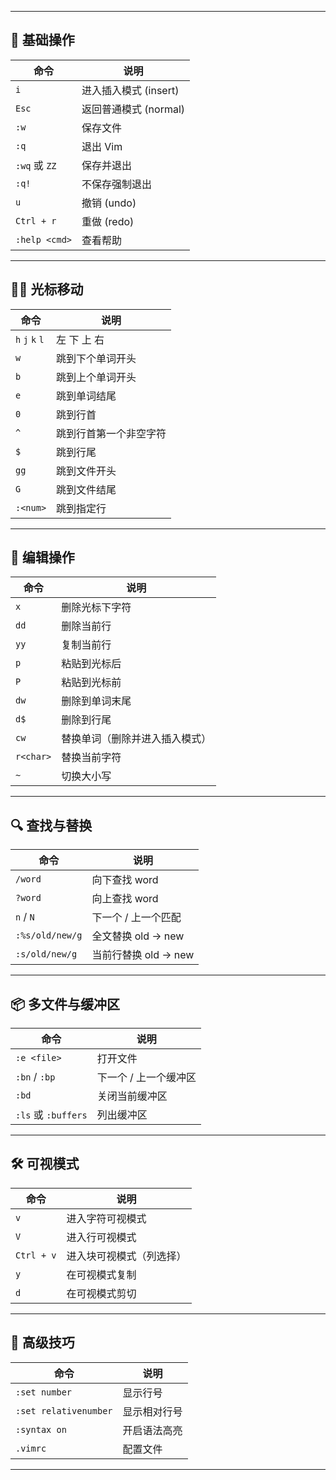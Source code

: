 

---

## 🚀 基础操作

| 命令             | 说明                      |
|------------------|---------------------------|
| `i`             | 进入插入模式 (insert)     |
| `Esc`           | 返回普通模式 (normal)     |
| `:w`           | 保存文件                  |
| `:q`           | 退出 Vim                  |
| `:wq` 或 `ZZ`  | 保存并退出                |
| `:q!`          | 不保存强制退出            |
| `u`            | 撤销 (undo)               |
| `Ctrl + r`     | 重做 (redo)               |
| `:help <cmd>`  | 查看帮助                  |

---

## 🏃‍♂️ 光标移动

| 命令          | 说明                        |
|---------------|-----------------------------|
| `h` `j` `k` `l` | 左 下 上 右                |
| `w`           | 跳到下个单词开头            |
| `b`           | 跳到上个单词开头            |
| `e`           | 跳到单词结尾                |
| `0`           | 跳到行首                    |
| `^`           | 跳到行首第一个非空字符      |
| `$`           | 跳到行尾                    |
| `gg`          | 跳到文件开头                |
| `G`           | 跳到文件结尾                |
| `:<num>`      | 跳到指定行                  |

---

## 📝 编辑操作

| 命令           | 说明                          |
|----------------|-------------------------------|
| `x`           | 删除光标下字符                |
| `dd`          | 删除当前行                    |
| `yy`          | 复制当前行                    |
| `p`           | 粘贴到光标后                  |
| `P`           | 粘贴到光标前                  |
| `dw`          | 删除到单词末尾                |
| `d$`          | 删除到行尾                    |
| `cw`          | 替换单词（删除并进入插入模式）|
| `r<char>`     | 替换当前字符                  |
| `~`           | 切换大小写                    |

---

## 🔍 查找与替换

| 命令                | 说明                          |
|---------------------|-------------------------------|
| `/word`            | 向下查找 word                 |
| `?word`            | 向上查找 word                 |
| `n` / `N`          | 下一个 / 上一个匹配           |
| `:%s/old/new/g`    | 全文替换 old → new            |
| `:s/old/new/g`     | 当前行替换 old → new          |

---

## 📦 多文件与缓冲区

| 命令            | 说明                        |
|-----------------|-----------------------------|
| `:e <file>`    | 打开文件                    |
| `:bn` / `:bp`  | 下一个 / 上一个缓冲区       |
| `:bd`          | 关闭当前缓冲区              |
| `:ls` 或 `:buffers` | 列出缓冲区              |

---

## 🛠️ 可视模式

| 命令            | 说明                          |
|-----------------|-------------------------------|
| `v`           | 进入字符可视模式               |
| `V`           | 进入行可视模式                 |
| `Ctrl + v`    | 进入块可视模式（列选择）       |
| `y`           | 在可视模式复制                 |
| `d`           | 在可视模式剪切                 |

---

## 🌟 高级技巧

| 命令                  | 说明                          |
|-----------------------|-------------------------------|
| `:set number`        | 显示行号                     |
| `:set relativenumber`| 显示相对行号                 |
| `:syntax on`         | 开启语法高亮                 |
| `.vimrc`             | 配置文件                     |

---

